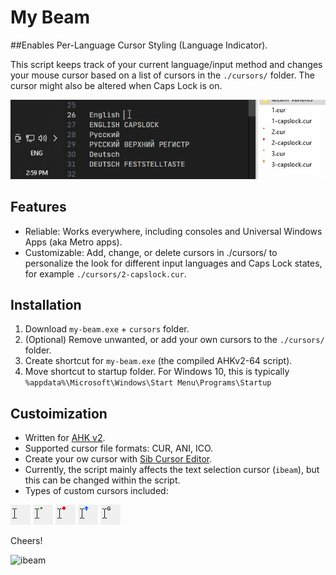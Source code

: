 # My Beam

##Enables Per-Language Cursor Styling (Language Indicator).

This script keeps track of your current language/input method and changes your mouse cursor based on a list of cursors in the `./cursors/` folder.
The cursor might also be altered when Caps Lock is on.

<img src="img/how-it-work.gif" width="608" />

## Features

-   Reliable: Works everywhere, including consoles and Universal Windows Apps (aka Metro apps).
-   Customizable: Add, change, or delete cursors in ./cursors/ to personalize the look for different input languages and Caps Lock states, for example `./cursors/2-capslock.cur`.

## Installation

1. Download `my-beam.exe` + `cursors` folder.
2. (Optional) Remove unwanted, or add your own cursors to the `./cursors/` folder.
3. Create shortcut for `my-beam.exe` (the compiled AHKv2-64 script).
4. Move shortcut to startup folder. For Windows 10, this is typically `%appdata%\Microsoft\Windows\Start Menu\Programs\Startup`

## Custoimization

- Written for [AHK v2](https://www.autohotkey.com/docs/v2/).  
- Supported cursor file formats: CUR, ANI, ICO.  
- Create your ow cursor with [Sib Cursor Editor](http://www.sibcode.com/cursor-editor/).  
- Currently, the script mainly affects the text selection cursor (`ibeam`), but this can be changed within the script.  
- Types of custom cursors included:  
<img src="img/ibeam-default.jpg" alt="default i-beam cursor" />
<img src="img/ibeam-dot-green.jpg" alt="i-beam cursor with dot" />
<img src="img/ibeam-circle-red.jpg" alt="i-beam cursor with circle" />
<img src="img/ibeam-arrow-up-blue.jpg" alt="i-beam cursor with arrow up" />
<img src="img/ibeam-g.jpg" alt="i-beam cursor with letter g" />

Cheers!

<img src="https://upload.wikimedia.org/wikipedia/commons/thumb/0/09/I-BeamCrossSection.svg/220px-I-BeamCrossSection.svg.png" alt="ibeam" />


